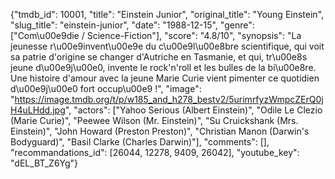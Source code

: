 {"tmdb_id": 10001, "title": "Einstein Junior", "original_title": "Young Einstein", "slug_title": "einstein-junior", "date": "1988-12-15", "genre": ["Com\u00e9die / Science-Fiction"], "score": "4.8/10", "synopsis": "La jeunesse r\u00e9invent\u00e9e du c\u00e9l\u00e8bre scientifique, qui voit sa patrie d'origine se changer d'Autriche en Tasmanie, et qui, tr\u00e8s jeune d\u00e9j\u00e0, invente le rock'n'roll et les bulles de la bi\u00e8re. Une histoire d'amour avec la jeune Marie Curie vient pimenter ce quotidien d\u00e9j\u00e0 fort occup\u00e9 !", "image": "https://image.tmdb.org/t/p/w185_and_h278_bestv2/5urimrfyzWmpcZErQ0jH4uLHdd.jpg", "actors": ["Yahoo Serious (Albert Einstein)", "Odile Le Clezio (Marie Curie)", "Peewee Wilson (Mr. Einstein)", "Su Cruickshank (Mrs. Einstein)", "John Howard (Preston Preston)", "Christian Manon (Darwin's Bodyguard)", "Basil Clarke (Charles Darwin)"], "comments": [], "recommandations_id": [26044, 12278, 9409, 26042], "youtube_key": "dEL_BT_Z6Yg"}